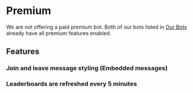 # Premium

We are not offering a paid premium bot. Both of our bots listed in [Our Bots](/ro/getting-started/our-bots.md) already have all premium features enabled.

## Features

### Join and leave message styling (Embedded messages)

### Leaderboards are refreshed every 5 minutes
